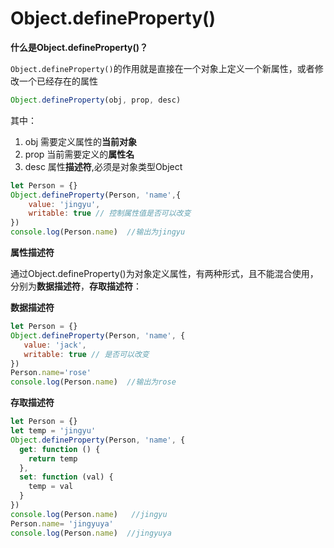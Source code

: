 # Object.defineProperty()

**什么是Object.defineProperty()？**

`Object.defineProperty()`的作用就是直接在一个对象上定义一个新属性，或者修改一个已经存在的属性

```js
Object.defineProperty(obj, prop, desc)
```

其中：

1. obj 需要定义属性的**当前对象**
2. prop 当前需要定义的**属性名**
3. desc 属性**描述符**,必须是对象类型Object

```js
let Person = {}
Object.defineProperty(Person, 'name',{
	value: 'jingyu',
    writable: true // 控制属性值是否可以改变
})
console.log(Person.name)  //输出为jingyu
```

**属性描述符**

通过Object.defineProperty()为对象定义属性，有两种形式，且不能混合使用，分别为**数据描述符**，**存取描述符**：

**数据描述符**

```js
let Person = {}
Object.defineProperty(Person, 'name', {
   value: 'jack',
   writable: true // 是否可以改变
})
Person.name='rose'
console.log(Person.name)  //输出为rose
```

**存取描述符**

```js
let Person = {}
let temp = 'jingyu'
Object.defineProperty(Person, 'name', {
  get: function () {
    return temp
  },
  set: function (val) {
    temp = val
  }
})
console.log(Person.name)   //jingyu
Person.name= 'jingyuya'
console.log(Person.name)  //jingyuya
```

